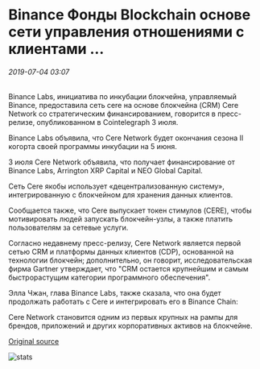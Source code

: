# Binance Фонды Blockchain основе сети управления отношениями с клиентами ...

###### 2019-07-04 03:07

Binance Labs, инициатива по инкубации блокчейна, управляемый Binance, предоставила сеть cere на основе блокчейна (CRM) Cere Network со стратегическим финансированием, говорится в пресс-релизе, опубликованном в Cointelegraph 3 июля.

Binance Labs объявила, что Cere Network будет окончания сезона II когорта своей программы инкубации на 5 июня.

3 июля Cere Network объявила, что получает финансирование от Binance Labs, Arrington XRP Capital и NEO Global Capital.

Сеть Cere якобы использует «децентрализованную систему», интегрированную с блокчейном для хранения данных клиентов.

Сообщается также, что Cere выпускает токен стимулов (CERE), чтобы мотивировать людей запускать блокчейн-узлы, а также платить пользователям за сетевые услуги.

Согласно недавнему пресс-релизу, Cere Network является первой сетью CRM и платформы данных клиентов (CDP), основанной на технологии блокчейн; дополнительно, он говорит, исследовательская фирма Gartner утверждает, что "CRM остается крупнейшим и самым быстрорастущим категории программного обеспечения".

Элла Чжан, глава Binance Labs, также сказала, что она будет продолжать работать с Cere и интегрировать его в Binance Chain:

Cere Network становится одним из первых крупных на рампы для брендов, приложений и других корпоративных активов на блокчейне.

[Original source](https://cointelegraph.com/news/binance-funds-blockchain-based-customer-relationship-management-network)

![stats](https://c.statcounter.com/11760860/0/a89fa40b/1/ "stats")